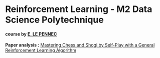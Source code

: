 # Reinforcement Learning - M2 Data Science Polytechnique 

#### course by [E. LE PENNEC](http://www.cmap.polytechnique.fr/~lepennec/fr/teaching/)

**Paper analysis :** [Mastering Chess and Shogi by Self-Play with a General Reinforcement Learning Algorithm](https://arxiv.org/abs//1712.01815)